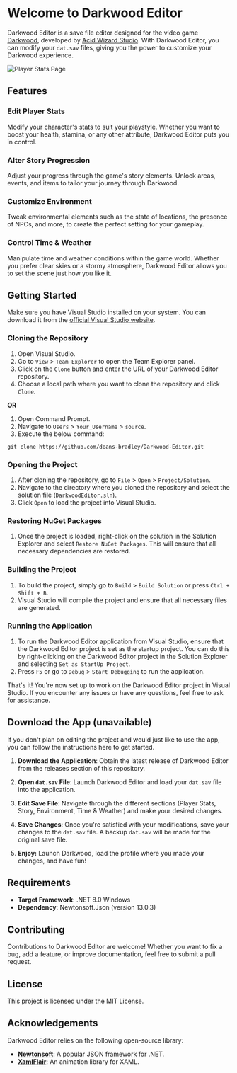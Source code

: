 # Welcome to Darkwood Editor

Darkwood Editor is a save file editor designed for the video game [Darkwood](https://www.darkwoodgame.com/), developed by [Acid Wizard Studio](https://www.acidwizardstudio.com/). With Darkwood Editor, you can modify your `dat.sav` files, giving you the power to customize your Darkwood experience.

![Player Stats Page](https://i.imgur.com/5Sapj6m.png)

## Features

### Edit Player Stats

Modify your character's stats to suit your playstyle. Whether you want to boost your health, stamina, or any other attribute, Darkwood Editor puts you in control.

### Alter Story Progression

Adjust your progress through the game's story elements. Unlock areas, events, and items to tailor your journey through Darkwood.

### Customize Environment

Tweak environmental elements such as the state of locations, the presence of NPCs, and more, to create the perfect setting for your gameplay.

### Control Time & Weather

Manipulate time and weather conditions within the game world. Whether you prefer clear skies or a stormy atmosphere, Darkwood Editor allows you to set the scene just how you like it.

## Getting Started

Make sure you have Visual Studio installed on your system. You can download it from the [official Visual Studio website](https://visualstudio.microsoft.com/).

### Cloning the Repository

1.  Open Visual Studio.
2.  Go to `View` > `Team Explorer` to open the Team Explorer panel.
3.  Click on the `Clone` button and enter the URL of your Darkwood Editor repository.
4.  Choose a local path where you want to clone the repository and click `Clone`.

**OR**

1. Open Command Prompt.
2. Navigate to `Users` > `Your_Username` > `source`.
3. Execute the below command:

```git
git clone https://github.com/deans-bradley/Darkwood-Editor.git
```

### Opening the Project

1.  After cloning the repository, go to `File` > `Open` > `Project/Solution`.
2.  Navigate to the directory where you cloned the repository and select the solution file (`DarkwoodEditor.sln`).
3.  Click `Open` to load the project into Visual Studio.

### Restoring NuGet Packages

1.  Once the project is loaded, right-click on the solution in the Solution Explorer and select `Restore NuGet Packages`. This will ensure that all necessary dependencies are restored.

### Building the Project

1.  To build the project, simply go to `Build` > `Build Solution` or press `Ctrl + Shift + B`.
2.  Visual Studio will compile the project and ensure that all necessary files are generated.

### Running the Application

1.  To run the Darkwood Editor application from Visual Studio, ensure that the Darkwood Editor project is set as the startup project. You can do this by right-clicking on the Darkwood Editor project in the Solution Explorer and selecting `Set as StartUp Project`.
2.  Press `F5` or go to `Debug` > `Start Debugging` to run the application.

That's it! You're now set up to work on the Darkwood Editor project in Visual Studio. If you encounter any issues or have any questions, feel free to ask for assistance.

## Download the App (unavailable)

If you don't plan on editing the project and would just like to use the app, you can follow the instructions here to get started.

1.  **Download the Application**: Obtain the latest release of Darkwood Editor from the releases section of this repository.
    
2.  **Open `dat.sav` File**: Launch Darkwood Editor and load your `dat.sav` file into the application.
    
3.  **Edit Save File**: Navigate through the different sections (Player Stats, Story, Environment, Time & Weather) and make your desired changes.
    
4.  **Save Changes**: Once you're satisfied with your modifications, save your changes to the `dat.sav` file. A backup `dat.sav` will be made for the original save file.

5. **Enjoy:** Launch Darkwood, load the profile where you made your changes, and have fun!
    

## Requirements

-   **Target Framework**: .NET 8.0 Windows
-   **Dependency**: Newtonsoft.Json (version 13.0.3)

## Contributing

Contributions to Darkwood Editor are welcome! Whether you want to fix a bug, add a feature, or improve documentation, feel free to submit a pull request.

## License

This project is licensed under the MIT License.

## Acknowledgements

Darkwood Editor relies on the following open-source library:

-   **[Newtonsoft](https://www.newtonsoft.com/json)**: A popular JSON framework for .NET.
- **[XamlFlair](https://github.com/XamlFlair/XamlFlair)**: An animation library for XAML.